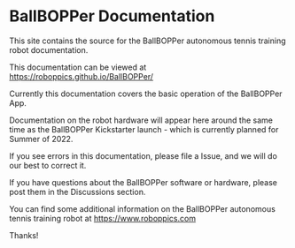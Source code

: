 # BallBOPPer Documentation

This site contains the source for the BallBOPPer autonomous tennis training robot documentation. 

This documentation can be viewed at https://roboppics.github.io/BallBOPPer/

Currently this documentation covers the basic operation of the BallBOPPer App.

Documentation on the robot hardware will appear here around the same time as the BallBOPPer Kickstarter launch - which is currently planned for Summer of 2022.

If you see errors in this documentation, please file a Issue, and we will do our best to correct it. 

If you have questions about the BallBOPPer software or hardware, please post them in the Discussions section. 

You can find some additional information on the BallBOPPer autonomous tennis training robot at https://www.roboppics.com 

Thanks!


